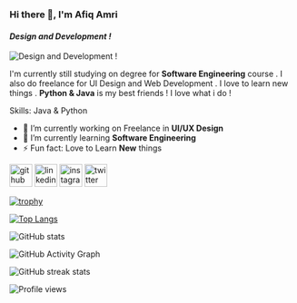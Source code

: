 ### Hi there 👋, **I'm Afiq Amri**
#### *Design and Development !*
![*Design and Development !*](https://i.postimg.cc/43m0jrfb/2.png)

I'm currently still studying on degree for **Software Engineering** course . I also do freelance for UI Design and Web Development . I love to learn new things . **Python & Java** is my best friends ! I love what i do !

Skills: Java & Python

- 🔭 I’m currently working on Freelance in **UI/UX Design** 
- 🌱 I’m currently learning **Software Engineering** 
- ⚡ Fun fact: Love to Learn **New** things 


[<img src='https://cdn.jsdelivr.net/npm/simple-icons@3.0.1/icons/github.svg' alt='github' height='40'>](https://github.com/afiqamrii)  [<img src='https://cdn.jsdelivr.net/npm/simple-icons@3.0.1/icons/linkedin.svg' alt='linkedin' height='40'>](https://www.linkedin.com/in/afiqamrii/)  [<img src='https://cdn.jsdelivr.net/npm/simple-icons@3.0.1/icons/instagram.svg' alt='instagram' height='40'>](https://www.instagram.com/afqamrii/)  [<img src='https://cdn.jsdelivr.net/npm/simple-icons@3.0.1/icons/twitter.svg' alt='twitter' height='40'>](https://twitter.com/afqqamr)  

[![trophy](https://github-profile-trophy.vercel.app/?username=afiqamrii)](https://github.com/ryo-ma/github-profile-trophy)

[![Top Langs](https://github-readme-stats.vercel.app/api/top-langs/?username=afiqamrii)](https://github.com/anuraghazra/github-readme-stats)

![GitHub stats](https://github-readme-stats.vercel.app/api?username=afiqamrii&show_icons=true)  

![GitHub Activity Graph](https://activity-graph.herokuapp.com/graph?username=afiqamrii)  

![GitHub streak stats](https://streak-stats.demolab.com/?user=afiqamrii)  

![Profile views](https://gpvc.arturio.dev/afiqamrii)  




